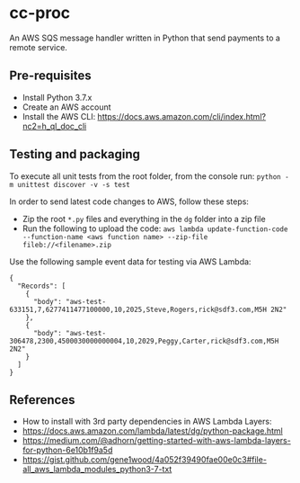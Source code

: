 # cc-proc
An AWS SQS message handler written in Python that send payments to a remote service.

## Pre-requisites
* Install Python 3.7.x
* Create an AWS account
* Install the AWS CLI: https://docs.aws.amazon.com/cli/index.html?nc2=h_ql_doc_cli

## Testing and packaging
To execute all unit tests from the root folder, from the console run: `python -m unittest discover -v -s test`

In order to send latest code changes to AWS, follow these steps:
* Zip the root `*.py` files and everything in the `dg` folder into a zip file
* Run the following to upload the code: `aws lambda update-function-code --function-name <aws function name> --zip-file fileb://<filename>.zip`

Use the following sample event data for testing via AWS Lambda:
````
{
  "Records": [
    {
      "body": "aws-test-633151,7,6277411477100000,10,2025,Steve,Rogers,rick@sdf3.com,M5H 2N2"
    },
    {
      "body": "aws-test-306478,2300,4500030000000004,10,2029,Peggy,Carter,rick@sdf3.com,M5H 2N2"
    }
  ]
}
````

## References
* How to install with 3rd party dependencies in AWS Lambda Layers: 
 * https://docs.aws.amazon.com/lambda/latest/dg/python-package.html
 * https://medium.com/@adhorn/getting-started-with-aws-lambda-layers-for-python-6e10b1f9a5d
 * https://gist.github.com/gene1wood/4a052f39490fae00e0c3#file-all_aws_lambda_modules_python3-7-txt
